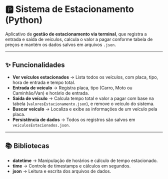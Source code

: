 # 🅿️ Sistema de Estacionamento (Python)

Aplicativo de **gestão de estacionamento via terminal**, que registra a entrada e saída de veículos, calcula o valor a pagar conforme tabela de preços e mantém os dados salvos em arquivos `.json`.

---

## ✨ Funcionalidades

- **Ver veículos estacionados** → Lista todos os veículos, com placa, tipo, hora de entrada e tempo total.
- **Entrada de veículo** → Registra placa, tipo (Carro, Moto ou Caminhão/Van) e horário de entrada.
- **Saída de veículo** → Calcula tempo total e valor a pagar com base na tabela (`valoresEstacionamento.json`), e remove o veículo do sistema.
- **Buscar veículo** → Localiza e exibe as informações de um veículo pela placa.
- **Persistência de dados** → Todos os registros são salvos em `veiculosEstacionados.json`.

---

## 📚 Bibliotecas

- **datetime** → Manipulação de horários e cálculo de tempo estacionado.
- **time** → Controle de timestamps e cálculos em segundos.
- **json** → Leitura e escrita dos arquivos de dados.

